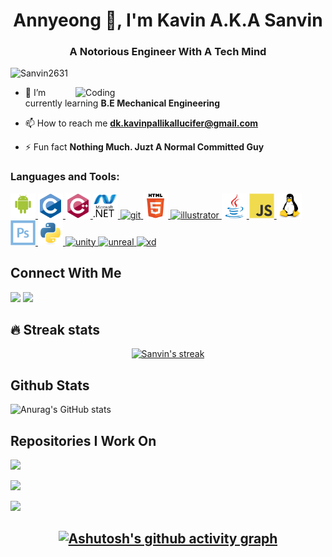 <h1 align="center">Annyeong 👋, I'm Kavin A.K.A Sanvin</h1>
<h3 align="center">A Notorious Engineer With A Tech Mind</h3>
<p align="left"> <img src="https://komarev.com/ghpvc/?username=Sanvin263&label=Profile%20views&color=129e00&style=plastic" alt="Sanvin2631" /> </p> 
<img align="right" alt="Coding" width="400" src="https://i.pinimg.com/originals/fe/09/fa/fe09fa5b803acf47205ffdbe9398f8c6.gif">



- 🌱 I’m currently learning **B.E Mechanical Engineering**

- 📫 How to reach me **dk.kavinpallikallucifer@gmail.com**

- ⚡ Fun fact **Nothing Much. Juzt A Normal Committed Guy**


<h3 align="left">Languages and Tools:</h3>
<p align="left"> <a href="https://developer.android.com" target="_blank"> <img src="https://raw.githubusercontent.com/devicons/devicon/master/icons/android/android-original-wordmark.svg" alt="android" width="40" height="40"/> </a> <a href="https://www.cprogramming.com/" target="_blank"> <img src="https://raw.githubusercontent.com/devicons/devicon/master/icons/c/c-original.svg" alt="c" width="40" height="40"/> </a> <a href="https://www.w3schools.com/cpp/" target="_blank"> <img src="https://raw.githubusercontent.com/devicons/devicon/master/icons/cplusplus/cplusplus-original.svg" alt="cplusplus" width="40" height="40"/> </a> <a href="https://dotnet.microsoft.com/" target="_blank"> <img src="https://raw.githubusercontent.com/devicons/devicon/master/icons/dot-net/dot-net-original-wordmark.svg" alt="dotnet" width="40" height="40"/> </a> <a href="https://git-scm.com/" target="_blank"> <img src="https://www.vectorlogo.zone/logos/git-scm/git-scm-icon.svg" alt="git" width="40" height="40"/> </a> <a href="https://www.w3.org/html/" target="_blank"> <img src="https://raw.githubusercontent.com/devicons/devicon/master/icons/html5/html5-original-wordmark.svg" alt="html5" width="40" height="40"/> </a> <a href="https://www.adobe.com/in/products/illustrator.html" target="_blank"> <img src="https://www.vectorlogo.zone/logos/adobe_illustrator/adobe_illustrator-icon.svg" alt="illustrator" width="40" height="40"/> </a> <a href="https://www.java.com" target="_blank"> <img src="https://raw.githubusercontent.com/devicons/devicon/master/icons/java/java-original.svg" alt="java" width="40" height="40"/> </a> <a href="https://developer.mozilla.org/en-US/docs/Web/JavaScript" target="_blank"> <img src="https://raw.githubusercontent.com/devicons/devicon/master/icons/javascript/javascript-original.svg" alt="javascript" width="40" height="40"/> </a> <a href="https://www.linux.org/" target="_blank"> <img src="https://raw.githubusercontent.com/devicons/devicon/master/icons/linux/linux-original.svg" alt="linux" width="40" height="40"/> </a> <a href="https://www.photoshop.com/en" target="_blank"> <img src="https://raw.githubusercontent.com/devicons/devicon/master/icons/photoshop/photoshop-line.svg" alt="photoshop" width="40" height="40"/> </a> <a href="https://www.python.org" target="_blank"> <img src="https://raw.githubusercontent.com/devicons/devicon/master/icons/python/python-original.svg" alt="python" width="40" height="40"/> </a> <a href="https://unity.com/" target="_blank"> <img src="https://www.vectorlogo.zone/logos/unity3d/unity3d-icon.svg" alt="unity" width="40" height="40"/> </a> <a href="https://unrealengine.com/" target="_blank"> <img src="https://raw.githubusercontent.com/kenangundogan/fontisto/036b7eca71aab1bef8e6a0518f7329f13ed62f6b/icons/svg/brand/unreal-engine.svg" alt="unreal" width="40" height="40"/> </a> <a href="https://www.adobe.com/products/xd.html" target="_blank"> <img src="https://cdn.worldvectorlogo.com/logos/adobe-xd.svg" alt="xd" width="40" height="40"/> </a> </p>

## Connect With Me
[<img src="https://www.vectorlogo.zone/logos/instagram/instagram-tile.svg" width="32">](https://www.instagram.com/sanvin_minion)
[<img src="https://www.vectorlogo.zone/logos/telegram/telegram-tile.svg" width="32">](https://t.me/SanvinMinion)


## 🔥 Streak stats

<!-- GitHub Readme Streak Stats - https://github.com/DenverCoder1/github-readme-streak-stats -->
<p align="center">
  <a href="https://github.com/Sanvin2631/github-readme-streak-stats">
    <img title="🔥 Get streak stats for your profile at git.io/streak-stats" alt="Sanvin's streak" src="https://github-readme-streak-stats.herokuapp.com?user=Sanvin2631&theme=vision-friendly-dark&hide_border=true"/>
  </a>
</p>

## Github Stats
![Anurag's GitHub stats](https://github-readme-stats.vercel.app/api?username=Sanvin2631&show_icons=true&theme=great-gatsby)


## Repositories I Work On</h2>
<a href="https://github.com/Sanvin2631/Minion-Juice-Reloaded-Kernel"><img src="https://github-readme-stats.vercel.app/api/pin/?username=Sanvin2631&repo=Minion-Juice-Reloaded-Kernel&show_owner=false&theme=nightowl"></a></p>
<a href="https://github.com/Sanvin2631/Minion-Juice-Kernel"><img src="https://github-readme-stats.vercel.app/api/pin/?username=Sanvin2631&repo=Minion-Juice-Kernel&show_owner=false&theme=midnight-purple"></a></p>
<a href="https://github.com/Sanvin2631/Minions-Kernel-Sweet"><img src="https://github-readme-stats.vercel.app/api/pin/?username=Sanvin2631&repo=Minions-Kernel-Sweet&show_owner=false&theme=radical"></a></p>
<h2 align="center">
  
  [![Ashutosh's github activity graph](https://activity-graph.herokuapp.com/graph?username=Sanvin2631&theme=coral)](https://github.com/Sanvin2631/github-readme-activity-graph)

  
